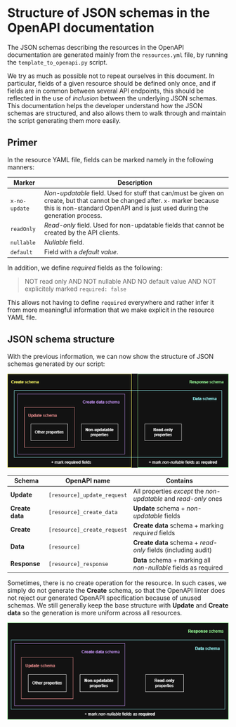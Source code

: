 # Structure of JSON schemas in the OpenAPI documentation

The JSON schemas describing the resources in the OpenAPI documentation are
generated mainly from the `resources.yml` file, by running the
`template_to_openapi.py` script.

We try as much as possible not to repeat ourselves in this document.
In particular, fields of a given resource should be defined only once, and if
fields are in common between several API endpoints, this should be reflected in
the use of _inclusion_ between the underlying JSON schemas.
This documentation helps the developer understand how the JSON schemas are
structured, and also allows them to walk through and maintain the script
generating them more easily.

## Primer

In the resource YAML file, fields can be marked namely in the following manners:

| Marker        | Description                                                                                                                                                                                                |
|---------------|------------------------------------------------------------------------------------------------------------------------------------------------------------------------------------------------------------|
| `x-no-update` | _Non-updatable_ field. Used for stuff that can/must be given on create, but that cannot be changed after. `x-` marker because this is non-standard OpenAPI and is just used during the generation process. |
| `readOnly`    | _Read-only_ field. Used for non-updatable fields that cannot be created by the API clients.                                                                                                                |
| `nullable`    | _Nullable_ field.                                                                                                                                                                                          |
| `default`     | Field with a _default value_.                                                                                                                                                                              |

In addition, we define _required_ fields as the following:

> NOT read only
> AND NOT nullable
> AND NO default value
> AND NOT explicitely marked `required: false`

This allows not having to define `required` everywhere and rather infer it from
more meaningful information that we make explicit in the resource YAML file.

## JSON schema structure

With the previous information, we can now show the structure of JSON schemas
generated by our script:

![Structure for OpenAPI schemas](./diagrams/openapi-schemas.drawio.png)

| Schema          | OpenAPI name                | Contains                                                         |
|-----------------|-----------------------------|------------------------------------------------------------------|
| **Update**      | `[resource]_update_request` | All properties _except_ the _non-updatable_ and _read-only_ ones |
| **Create data** | `[resource]_create_data`    | **Update** schema + _non-updatable_ fields                       |
| **Create**      | `[resource]_create_request` | **Create data** schema + marking _required_ fields               |
| **Data**        | `[resource]`                | **Create data** schema + _read-only_ fields (including audit)    |
| **Response**    | `[resource]_response`       | **Data** schema + marking all _non-nullable_ fields as required  |

Sometimes, there is no create operation for the resource.
In such cases, we simply do not generate the **Create** schema, so that the
OpenAPI linter does not reject our generated OpenAPI specification because of
unused schemas.
We still generally keep the base structure with **Update** and **Create data**
so the generation is more uniform across all resources.

![Structure without create operation](./diagrams/openapi-schemas-no-create.drawio.png)
